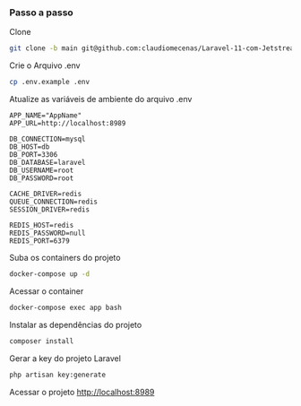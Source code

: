 
### Passo a passo


Clone 
```sh
git clone -b main git@github.com:claudiomecenas/Laravel-11-com-Jetstream.git app-laravel
```



Crie o Arquivo .env
```sh
cp .env.example .env
```


Atualize as variáveis de ambiente do arquivo .env
```dosini
APP_NAME="AppName"
APP_URL=http://localhost:8989

DB_CONNECTION=mysql
DB_HOST=db
DB_PORT=3306
DB_DATABASE=laravel
DB_USERNAME=root
DB_PASSWORD=root

CACHE_DRIVER=redis
QUEUE_CONNECTION=redis
SESSION_DRIVER=redis

REDIS_HOST=redis
REDIS_PASSWORD=null
REDIS_PORT=6379
```


Suba os containers do projeto
```sh
docker-compose up -d
```


Acessar o container
```sh
docker-compose exec app bash
```


Instalar as dependências do projeto
```sh
composer install
```


Gerar a key do projeto Laravel
```sh
php artisan key:generate
```


Acessar o projeto
[http://localhost:8989](http://localhost:8989)

